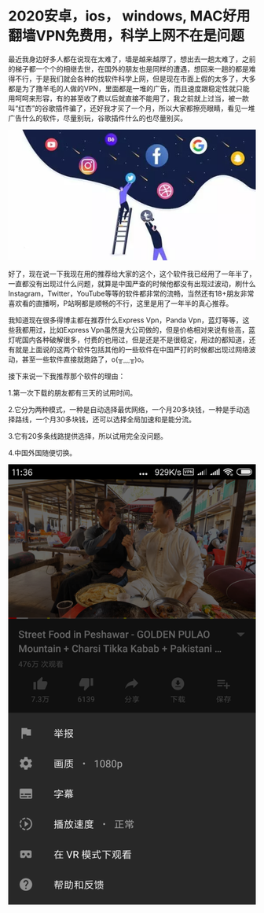 # 2020安卓，ios， windows, MAC好用翻墙VPN免费用，科学上网不在是问题

最近我身边好多人都在说现在太难了，墙是越来越厚了，想出去一趟太难了，之前的梯子都一个个的相继去世，在国外的朋友也是同样的遭遇，想回来一趟的都是难得不行，于是我们就会各种的找软件科学上网，但是现在市面上假的太多了，大多都是为了撸羊毛的人做的VPN，里面都是一堆的广告，而且速度跟稳定性就只能用呵呵来形容，有的甚至收了费以后就直接不能用了，我之前就上过当，被一款叫“红杏”的谷歌插件骗了，还好我才买了一个月，所以大家都擦亮眼睛，看见一堆广告什么的软件，尽量别玩，谷歌插件什么的也尽量别买。

![image](https://github.com/lllgggsss/fanqiang/blob/main/20045576-a8ff92c25e559bab.png)

好了，现在说一下我现在用的推荐给大家的这个，这个软件我已经用了一年半了，一直都没有出现过什么问题，就算是中国严查的时候他都没有出现过波动，刷什么Instagram，Twitter，YouTube等等的软件都非常的流畅，当然还有18+朋友非常喜欢看的直播啊，P站啊都是顺畅的不行，这里是用了一年半的真心推荐。

我知道现在很多得博主都在推荐什么Express Vpn，Panda Vpn，蓝灯等等，这些我都用过，比如Express Vpn虽然是大公司做的，但是价格相对来说有些高，蓝灯呢国内各种破解很多，付费的也用过，但是还是不是很稳定，用过的都知道，还有就是上面说的这两个软件包括其他的一些软件在中国严打的时候都出现过网络波动，甚至一些软件直接就跑路了，o(╥﹏╥)o。

接下来说一下我推荐那个软件的理由：

1.第一次下载的朋友都有三天的试用时间。

2.它分为两种模式，一种是自动选择最优网络，一个月20多块钱，一种是手动选择路线，一个月30多块钱，还可以选择全局加速和是能分流。

3.它有20多条线路提供选择，所以试用完全没问题。

4.中国外国随便切换。

![image](https://github.com/lllgggsss/fanqiang/blob/main/19150300-e2960576090a1bd6.png)
